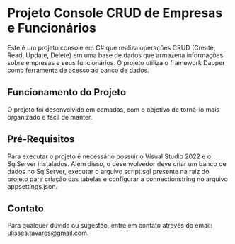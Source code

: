 # Projeto Console CRUD de Empresas e Funcionários

Este é um projeto console em C# que realiza operações CRUD (Create, Read, Update, Delete) em uma base de dados que armazena informações sobre empresas e seus funcionários. O projeto utiliza o framework Dapper como ferramenta de acesso ao banco de dados.

## Funcionamento do Projeto

O projeto foi desenvolvido em camadas, com o objetivo de torná-lo mais organizado e fácil de manter. 

## Pré-Requisitos

Para executar o projeto é necessário possuir o Visual Studio 2022 e o SqlServer instalados. Além disso, o desenvolvedor deve criar um banco de dados no SqlServer, executar o arquivo script.sql presente na raiz do projeto para criação das tabelas e configurar a connectionstring no arquivo appsettings.json.

## Contato

Para qualquer dúvida ou sugestão, entre em contato através do email: ulisses.tavares@gmail.com.



